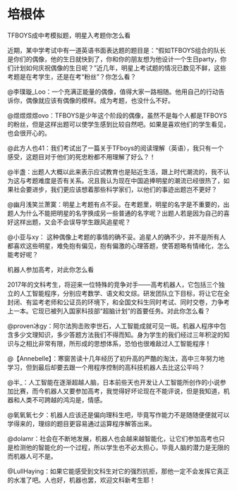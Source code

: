 # 培根体

TFBOYS成中考模拟题，明星入考题你怎么看 

近期，某中学考试中有一道英语书面表达题的题目是：“假如TFBOYS组合的队长是你们的偶像，他的生日就快到了，你和你的朋友想为他设计一个生日party，你们计划如何庆祝偶像的生日呢？”近几年，明星上考试题的情况已数见不鲜，这些考题是在考学生，还是在考“粉丝”？你怎么看？ 

@李璞璇_Loo：一个充满正能量的偶像，值得大家一路相随。他用自己的行动告诉你，偶像就应该有偶像的模样。成为考题，也没什么不好。 

@煜煜煜煜ovo：TFBOYS是少年这个阶段的偶像，虽然不是每个人都是TFBOYS的粉丝，但是这样出题可以使学生感到比较自然吧。如果是喜欢他们的学生看见，也会很开心的。 

@此方人也41：我们考试出了一篇关于TFboys的阅读理解（英语），我只有一个感受，这题目对于他们的死忠粉都不用理解了好么？！ 

@半盏：出题人大概以此来表示应试教育也是贴近生活，跟上时代潮流的，我不认为这与考题难度是否有关系。况且我认为现在中国追捧明星的潮流已经很热了，如果社会要进步，我们更应该想着那些科学家们，以他们的事迹出题岂不更好？ 

@幽月浅笑兰萧寞：明星上考题有点不妥。在考题里，明星的名字是不重要的，出题人为什么不能把明星的名字换成另一些普通的名字呢？出题人若是因为自己的喜好这样出题，又会不会误导学生跟风追星呢？ 

@小亚与xy： 这种偶像上考题的事情的确不妥。追星人的确不少，并不是所有人都喜欢这些明星，难免抱有偏见，抱有偏激的心理答题，使答题略有情绪化，怎么能考好呢？ 

机器人参加高考，对此你怎么看 

2017年的文科考生，将迎来一位特殊的竞争对手——高考机器人，它包括三个独立的人工智能程序，分别应考数学、语文和文综。研发团队立下目标，将让它在全封闭、有监考老师和公证员的环境下，和全国文科生同时考试、同时交卷，力争考上一本。它现已被列入国家科技部“超脑计划”的首要任务。对此你怎么看？ 

@proven冰gy：阿尔法狗击败李世石，人工智能成就可见一斑。机器人程序中包含多少文理知识，多少答题方法我们不得而知。身为学生的我们经过三年积淀的知识与之相比非常有限，所形成的思想体系，恐怕也很难敌过人工智能程序！ 

@【Annebelle】：寒窗苦读十几年经历了初升高的严酷的淘汰，高中三年努力地学习，但到最后却要去跟一个用程序控制的高科技机器人去比这公平吗？ 

@半_：人工智能在逐渐超越人脑，日本前些天也开发让人工智能所创作的小说参加比赛，而今机器人又要参加高考，我觉得好坏论现在不能评说，但是我知道，机器和人类不可跨越的鸿沟是，情感。 

@氧氧氧七夕：机器人应该还是偏向理科生吧，毕竟写作能力不是随随便便就可以学得来的，理综的题目更容易通过运算程序解答出来。 

@dolamr：社会在不断地发展，机器人也会越来越智能化，让它们参加高考也只是检测他的智能化的一个过程，所以学生也不必太担心，毕竟人脑的潜力是无限的而机器人可不是。 

@LullHaying：如果它能感受到文科生对它的强烈抗拒，那他一定不会发挥它真正的水准了吧。人也好，机器也罢，欢迎文科新考生耶！